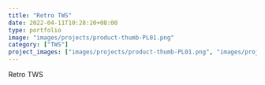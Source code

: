 ```yaml
---
title: "Retro TWS"
date: 2022-04-11T10:28:20+08:00
type: portfolio
image: "images/projects/product-thumb-PL01.png"
category: ["TWS"]
project_images: ["images/projects/product-thumb-PL01.png", "images/projects/product-thumb-R200-2.jpg"]
---
```


Retro TWS